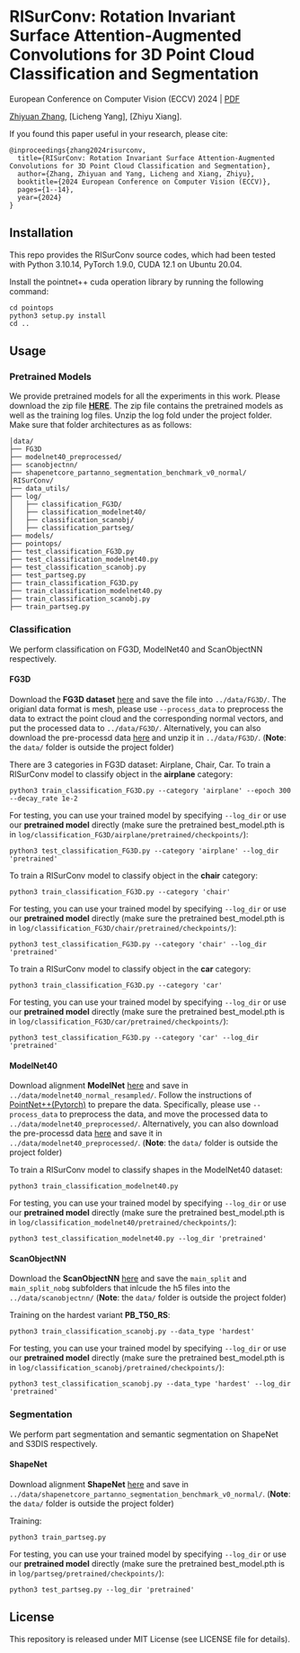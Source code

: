 # RISurConv: Rotation Invariant Surface Attention-Augmented Convolutions for 3D Point Cloud Classification and Segmentation

European Conference on Computer Vision (ECCV) 2024  |  [PDF](https://arxiv.org/pdf/2202.13094.pdf)

[Zhiyuan Zhang](https://zhiyuanzhang.net/), [Licheng Yang], [Zhiyu Xiang].

If you found this paper useful in your research, please cite:
```
@inproceedings{zhang2024risurconv,
  title={RISurConv: Rotation Invariant Surface Attention-Augmented Convolutions for 3D Point Cloud Classification and Segmentation},
  author={Zhang, Zhiyuan and Yang, Licheng and Xiang, Zhiyu},
  booktitle={2024 European Conference on Computer Vision (ECCV)},
  pages={1--14},
  year={2024}
}
```

## Installation
This repo provides the RISurConv source codes, which had been tested with Python 3.10.14, PyTorch 1.9.0, CUDA 12.1 on Ubuntu 20.04.  

Install the pointnet++ cuda operation library by running the following command:
```
cd pointops
python3 setup.py install
cd ..
```

## Usage
### Pretrained Models
We provide pretrained models for all the experiments in this work. Please download the zip file [**HERE**](https://1drv.ms/u/c/1cd2dc535b9bd761/EexVLK4B1hNHs-7VLxIPNzUBAwJuvvnV5esXl7iCRuhbNQ?e=1poaOn). The zip file contains the pretrained models as well as the training log files. Unzip the log fold under the project folder. Make sure that folder architectures as as follows:
```
│data/
├── FG3D
├── modelnet40_preprocessed/
├── scanobjectnn/
├── shapenetcore_partanno_segmentation_benchmark_v0_normal/
│RISurConv/
├── data_utils/
├── log/
│   ├── classification_FG3D/
│   ├── classification_modelnet40/
│   ├── classification_scanobj/
│   ├── classification_partseg/
├── models/
├── pointops/
├── test_classification_FG3D.py
├── test_classification_modelnet40.py
├── test_classification_scanobj.py
├── test_partseg.py
├── train_classification_FG3D.py
├── train_classification_modelnet40.py
├── train_classification_scanobj.py
├── train_partseg.py
```

### Classification
We perform classification on FG3D, ModelNet40 and ScanObjectNN respectively.
#### FG3D

Download the **FG3D dataset** [here](https://github.com/liuxinhai/FG3D-Net) and save the file into `../data/FG3D/`. The origianl data format is mesh, please use `--process_data` to preprocess the data to extract the point cloud and the corresponding normal vectors, and put the processed data to `../data/FG3D/`. Alternatively, you can also download the pre-processd data [here](https://1drv.ms/u/c/1cd2dc535b9bd761/AUaS8N7HHHFPrQ2zKXdhXZY?e=f0qFxb) and unzip it in `../data/FG3D/`. (**Note**: the `data/` folder is outside the project folder)

There are 3 categories in FG3D dataset: Airplane, Chair, Car. To train a RISurConv model to classify object in the **airplane** category:
```
python3 train_classification_FG3D.py --category 'airplane' --epoch 300 --decay_rate 1e-2
```
For testing, you can use your trained model by specifying `--log_dir` or use our **pretrained model** directly (make sure the pretrained best_model.pth is in `log/classification_FG3D/airplane/pretrained/checkpoints/`):
```
python3 test_classification_FG3D.py --category 'airplane' --log_dir 'pretrained'
```

To train a RISurConv model to classify object in the **chair** category:
```
python3 train_classification_FG3D.py --category 'chair'
```
For testing, you can use your trained model by specifying `--log_dir` or use our **pretrained model** directly (make sure the pretrained best_model.pth is in `log/classification_FG3D/chair/pretrained/checkpoints/`):
```
python3 test_classification_FG3D.py --category 'chair' --log_dir 'pretrained'
```

To train a RISurConv model to classify object in the **car** category:
```
python3 train_classification_FG3D.py --category 'car'
```
For testing, you can use your trained model by specifying `--log_dir` or use our **pretrained model** directly (make sure the pretrained best_model.pth is in `log/classification_FG3D/car/pretrained/checkpoints/`):
```
python3 test_classification_FG3D.py --category 'car' --log_dir 'pretrained'
```

#### ModelNet40

Download alignment **ModelNet** [here](https://shapenet.cs.stanford.edu/media/modelnet40_normal_resampled.zip) and save in `../data/modelnet40_normal_resampled/`. Follow the instructions of [PointNet++(Pytorch)](https://github.com/yanx27/Pointnet_Pointnet2_pytorch) to prepare the data. Specifically, please use `--process_data` to preprocess the data, and move the processed data to `../data/modelnet40_preprocessed/`. Alternatively, you can also download the pre-processd data [here](https://1drv.ms/u/s!AmHXm1tT3NIcnnBiRlVxATXtOhe9?e=oynmh2) and save it in `../data/modelnet40_preprocessed/`. (**Note**: the `data/` folder is outside the project folder)

To train a RISurConv model to classify shapes in the ModelNet40 dataset:
```
python3 train_classification_modelnet40.py
```
For testing, you can use your trained model by specifying `--log_dir` or use our **pretrained model** directly (make sure the pretrained best_model.pth is in `log/classification_modelnet40/pretrained/checkpoints/`):
```
python3 test_classification_modelnet40.py --log_dir 'pretrained'
```
#### ScanObjectNN
Download the **ScanObjectNN** [here](https://hkust-vgd.github.io/scanobjectnn/) and save the `main_split` and `main_split_nobg` subfolders that inlcude the h5 files into the `../data/scanobjectnn/` (**Note**: the `data/` folder is outside the project folder)

Training on the hardest variant **PB_T50_RS**:
```
python3 train_classification_scanobj.py --data_type 'hardest'
```
For testing, you can use your trained model by specifying `--log_dir` or use our **pretrained model** directly (make sure the pretrained best_model.pth is in `log/classification_scanobj/pretrained/checkpoints/`):
```
python3 test_classification_scanobj.py --data_type 'hardest' --log_dir 'pretrained'
```

### Segmentation
We perform part segmentation and semantic segmentation on ShapeNet and S3DIS respectively.

#### ShapeNet
Download alignment **ShapeNet** [here](https://shapenet.cs.stanford.edu/media/shapenetcore_partanno_segmentation_benchmark_v0_normal.zip)  and save in `../data/shapenetcore_partanno_segmentation_benchmark_v0_normal/`. (**Note**: the `data/` folder is outside the project folder)

Training:
```
python3 train_partseg.py
```
For testing, you can use your trained model by specifying `--log_dir` or use our **pretrained model** directly (make sure the pretrained best_model.pth is in `log/partseg/pretrained/checkpoints/`):
```
python3 test_partseg.py --log_dir 'pretrained'
```

## License
This repository is released under MIT License (see LICENSE file for details).